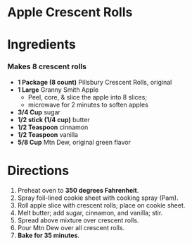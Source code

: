 # Apple Crescent Rolls

# Ingredients

### Makes 8 crescent rolls

* **1 Package (8 count)** Pillsbury Crescent Rolls, original
* **1 Large** Granny Smith Apple
   * Peel, core, & slice the apple into 8 slices;
   * microwave for 2 minutes to soften apples
* **3/4 Cup** sugar
* **1/2 stick (1/4 cup)** butter
* **1/2 Teaspoon** cinnamon
* **1/2 Teaspoon** vanilla
* **5/8 Cup** Mtn Dew, original green flavor

# Directions

1. Preheat oven to **350 degrees Fahrenheit**.
1. Spray foil-lined cookie sheet with cooking spray (Pam).
1. Roll apple slice with crescent rolls; place on cookie sheet.
1. Melt butter; add sugar, cinnamon, and vanilla; stir.
1. Spread above mixture over crescent rolls.
1. Pour Mtn Dew over all crescent rolls.
1. **Bake for 35 minutes**.
